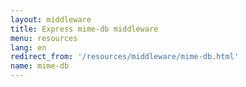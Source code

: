 ```yaml
---
layout: middleware
title: Express mime-db middleware
menu: resources
lang: en
redirect_from: '/resources/middleware/mime-db.html'
name: mime-db
---
```


